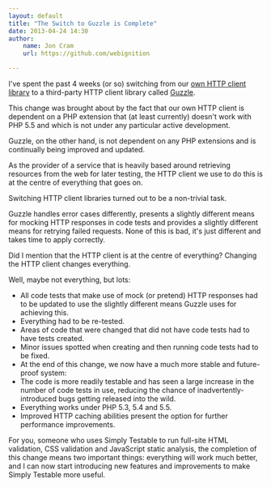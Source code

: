 ```yaml
---
layout: default
title: "The Switch to Guzzle is Complete"
date: 2013-04-24 14:30
author:
    name: Jon Cram
    url: https://github.com/webignition

---
```

    
I've spent the past 4 weeks (or so) switching from our [own HTTP client library](https://github.com/webignition/http-client) 
to a third-party HTTP client library called [Guzzle](http://guzzlephp.org/).

This change was brought about by the fact that our own HTTP client is
dependent on a PHP extension that (at least currently) doesn't work with
PHP 5.5 and which is not under any particular active development.

Guzzle, on the other hand, is not dependent on any PHP extensions and is
continually being improved and updated.

As the provider of a service that is heavily based around retrieving
resources from the web for later testing, the HTTP client we use to do this
is at the centre of everything that goes on.

Switching HTTP client libraries turned out to be a non-trivial task.

Guzzle handles error cases differently, presents a slightly different means
for mocking HTTP responses in code
tests and provides a slightly different means for retrying failed requests.
None of this is bad, it's just different and takes time to apply correctly.

Did I mention that the HTTP client is at the centre of everything? Changing
the HTTP client changes everything.

Well, maybe not everything, but lots:

- All code tests that make use of mock (or pretend) HTTP responses had to be
updated to use the slightly different means Guzzle uses for achieving this.
- Everything had to be re-tested.
- Areas of code that were changed that did not have code tests had to have
tests created.
- Minor issues spotted when creating and then running code tests had to be
fixed.
- At the end of this change, we now have a much more stable and future-proof
system:
- The code is more readily testable and has seen a large increase in the
number of code tests in use, reducing the chance of inadvertently-introduced
bugs getting released into the wild.
- Everything works under PHP 5.3, 5.4 and 5.5.
- Improved HTTP caching abilities present the option for further performance improvements.

For you, someone who uses Simply Testable to run full-site HTML validation,
CSS validation and JavaScript static analysis, the completion of this change
means two important things: everything will work much better, and I can
now start introducing new features and improvements to make Simply Testable
more useful.

